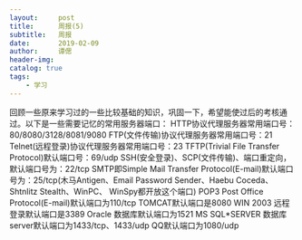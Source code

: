 ```yaml
---
layout:     post 
title:      周报(5) 			
subtitle:   周报
date:       2019-02-09 		
author:     谭偲
header-img:
catalog: true 				
tags:				
    - 学习
---
```

   回顾一些原来学习过的一些比较基础的知识，巩固一下，希望能使过后的考核通过。以下是一些需要记忆的常用服务器端口：
HTTP协议代理服务器常用端口号：80/8080/3128/8081/9080
FTP(文件传输)协议代理服务器常用端口号：21
Telnet(远程登录)协议代理服务器常用端口号：23
TFTP(Trivial File Transfer Protocol)默认端口号：69/udp
SSH(安全登录)、SCP(文件传输)、端口重定向，默认端口号为：22/tcp
SMTP即Simple Mail Transfer Protocol(E-mail)默认端口号为：25/tcp(木马Antigen、Email Password Sender、Haebu Coceda、Shtnlitz Stealth、WinPC、
WinSpy都开放这个端口)
POP3 Post Office Protocol(E-mail)默认端口为110/tcp
TOMCAT默认端口是8080
WIN 2003 远程登录默认端口是3389
Oracle 数据库默认端口为1521
MS SQL*SERVER 数据库server默认端口为1433/tcp、1433/udp
QQ默认端口为1080/udp
